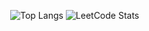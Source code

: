 <!--
**yonghwane/yonghwane** is a ✨ _special_ ✨ repository because its `README.md` (this file) appears on your GitHub profile.

Here are some ideas to get you started:

- 🔭 I’m currently working on ...
- 🌱 I’m currently learning ...
- 👯 I’m looking to collaborate on ...
- 🤔 I’m looking for help with ...
- 💬 Ask me about ...
- 📫 How to reach me: ...
- 😄 Pronouns: ...
- ⚡ Fun fact: ...
-->



 ![Top Langs](https://github-readme-stats.vercel.app/api/top-langs/?username=yonghwane&layout=compact)
![LeetCode Stats](https://leetcard.jacoblin.cool/yonghwane?theme=nord&font=Solway&ext=heatmap)
